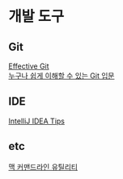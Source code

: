 # 개발 도구

## Git
[Effective Git](http://www.slideshare.net/kexplo/ndc2016-effective-git)  
[누구나 쉽게 이해할 수 있는 Git 입문](http://backlogtool.com/git-guide/kr/)  

## IDE
[IntelliJ IDEA Tips](http://tiveloper.tistory.com/category/IDE%20%26%20Apps/IntelliJ%20Idea)  

## etc
[맥 커맨드라인 유틸리티](http://www.mitchchn.me/2014/os-x-terminal/?x)  
